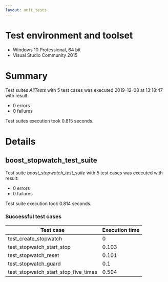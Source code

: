 ```yaml
---
layout: unit_tests
---
```


# Test environment and toolset 

* Windows 10 Professional, 64 bit
* Visual Studio Community 2015

# Summary

Test suites *AllTests* with 5 test cases was executed 2019-12-08 at 13:18:47 with result:

* 0 errors
* 0 failures

Test suites execution took 0.815 seconds.

# Details

## boost_stopwatch_test_suite

Test suite *boost_stopwatch_test_suite* with 5 test cases was executed with result:

* 0 errors
* 0 failures

Test suite execution took 0.814 seconds.

### Successful test cases

Test case|Execution time
-|-
test_create_stopwatch | 0
test_stopwatch_start_stop | 0.103
test_stopwatch_reset | 0.101
test_stopwatch_guard | 0.1
test_stopwatch_start_stop_five_times | 0.504
